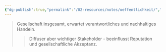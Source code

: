 ```yaml
---
{"dg-publish":true,"permalink":"/02-resources/notes/oeffentlichkeit/","tags":["stakeholder/gesellschaft"],"noteIcon":"","updated":"2025-08-26T16:35:24.476+02:00"}
---
```


>Gesellschaft insgesamt, erwartet verantwortliches und nachhaltiges Handeln.
>>Diffuser aber wichtiger Stakeholder - beeinflusst Reputation und gesellschaftliche Akzeptanz.
